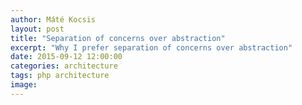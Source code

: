 ```yaml
---
author: Máté Kocsis
layout: post
title: "Separation of concerns over abstraction"
excerpt: "Why I prefer separation of concerns over abstraction"
date: 2015-09-12 12:00:00
categories: architecture
tags: php architecture
image:
---
```

